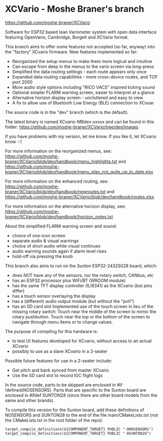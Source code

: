 # XCVario - Moshe Braner's branch

https://github.com/moshe-braner/XCVario

Software for ESP32 based lean Variometer system with open data interface featuring OpenVario, Cambridge, Borgelt and XCVario format.

This branch aims to offer some features not accepted (so far, anyway) into the "factory" XCvario firmware.  New features implemented so far:

* Reorganized the setup menus to make them more logical and intuitive
* Can escape from deep in the menus to the vario screen via long-press
* Simplified the data routing settings - each route appears only once
* Expanded data routing capabilities - more cross-device routes, and TCP port 2000
* More audio style options including "RICO VACS" inspired ticking sound
* Optional simpler FLARM warning screen, easier to interpret at a glance
* Alternative horizon display screen - uncluttered and easy to view
* A fix to allow use of Bluetooth Low Energy (BLE) connection to XCsoar

The source code is in the "dev" branch (which is the default).

The latest binary is named XCvario-MBdev-xxxxx and can be found in this folder:
https://github.com/moshe-braner/XCVario/tree/dev/images

If you have problems with my version, let me know.  If you like it, let XCvario know :-)

For more information on the reorganized menus, see:
https://github.com/moshe-braner/XCVario/blob/dev/handbook/menu_highlights.txt
and
https://github.com/moshe-braner/XCVario/blob/dev/handbook/menu_plan_not_quite_up_to_date.xlsx

For more information on the enhanced routing, see:
https://github.com/moshe-braner/XCVario/blob/dev/handbook/newroutes.txt
and
https://github.com/moshe-braner/XCVario/blob/dev/handbook/routes.xlsx

For more information on the alternative horizon display, see:
https://github.com/moshe-braner/XCVario/blob/dev/handbook/horizon_notes.txt

About the simplified FLARM warning screen and sound:
* choice of one-icon screen
* separate audio & visual warnings
* choice of short audio while visual continues
* audio warning sounds again if alarm level rises
* hold-off via pressing the knob


This branch also aims to run on the Sunton ESP32-2432S028 board, which:
* does NOT have any of the sensors, nor the rotary switch, CANbus, etc
* has an ESP32 processor plus WiFi/BT (WROOM module)
* has the same TFT display controller (ILI9341) as the XCvario (but pins differ)
* has a touch sensor overlaying the display
* has a (different) audio output module (but without the "poti")
* has an SD card slot
Implemented use of the touch screen in lieu of the missing rotary switch:  Touch near the middle of the screen to mimic the rotary pushbutton.  Touch near the top or the bottom of the screen to navigate through menu items or to change values.

The purpose of compiling for this hardware is:
* to test UI features developed for XCvario, without access to an actual XCvario
* possibly to use as a slave XCvario in a 2-seater

Possible future features for use in a 2-seater include:
* Get pitch and bank synced from master XCvario
* Use the SD card slot to record IGC flight logs

In the source code, parts to be skipped are enclosed in #if !defined(NOSENSORS).  Parts that are specific to the Sunton board are enclosed in #ifdef SUNTON28 (since there are other board models from the same and other brands).

To compile this version for the Sunton board, add these definitions of NOSENSORS and SUNTON28 to the end of the file main/CMakeLists.txt (not the CMakeLists.txt in the root folder of the repo):
~~~text
target_compile_definitions(${COMPONENT_TARGET} PUBLIC "-DNOSENSORS")
target_compile_definitions(${COMPONENT_TARGET} PUBLIC "-DSUNTON28")
~~~
